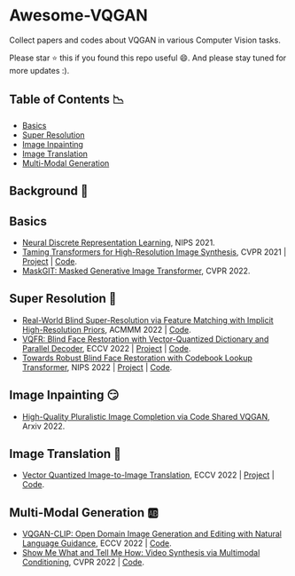 # Awesome-VQGAN
Collect papers and codes about VQGAN in various Computer Vision tasks.

Please star :star: this if you found this repo useful :smile:. And please stay tuned for more updates :).

## Table of Contents :chart_with_downwards_trend:
- [Basics](#basics)
- [Super Resolution](#super-resolution)
- [Image Inpainting](#image-inpainting)
- [Image Translation](#image-translation)
- [Multi-Modal Generation](#multi-modal-generation)

## Background :book:

## Basics
- [Neural Discrete Representation Learning](https://proceedings.neurips.cc/paper/2017/hash/7a98af17e63a0ac09ce2e96d03992fbc-Abstract.html), NIPS 2021.
- [Taming Transformers for High-Resolution Image Synthesis](http://arxiv.org/abs/2012.09841), CVPR 2021 | [Project](https://compvis.github.io/taming-transformers/) | [Code](https://github.com/CompVis/taming-transformers).
- [MaskGIT: Masked Generative Image Transformer](https://arxiv.org/abs/2202.04200v1), CVPR 2022.


## Super Resolution :clown_face:
- [Real-World Blind Super-Resolution via Feature Matching with Implicit High-Resolution Priors](http://arxiv.org/abs/2202.13142), ACMMM 2022 | [Code](https://github.com/chaofengc/FeMaSR).
- [VQFR: Blind Face Restoration with Vector-Quantized Dictionary and Parallel Decoder](http://arxiv.org/abs/2205.06803), ECCV 2022 | [Project](https://ycgu.site/projects/vqfr) | [Code](https://github.com/TencentARC/VQFR).
- [Towards Robust Blind Face Restoration with Codebook Lookup Transformer](http://arxiv.org/abs/2206.11253), NIPS 2022 | [Project](https://shangchenzhou.com/projects/CodeFormer) | [Code](https://github.com/sczhou/CodeFormer).

## Image Inpainting :smirk:
- [High-Quality Pluralistic Image Completion via Code Shared VQGAN](http://arxiv.org/abs/2204.01931), Arxiv 2022.

## Image Translation :twisted_rightwards_arrows:
- [Vector Quantized Image-to-Image Translation](http://arxiv.org/abs/2207.13286), ECCV 2022 | [Project](https://cyj407.github.io/VQ-I2I/) | [Code](https://github.com/cyj407/VQ-I2I).
## Multi-Modal Generation :ab:
- [VQGAN-CLIP: Open Domain Image Generation and Editing with Natural Language Guidance](http://arxiv.org/abs/2204.08583), ECCV 2022 | [Code](https://github.com/EleutherAI/vqgan-clip).
- [Show Me What and Tell Me How: Video Synthesis via Multimodal Conditioning](http://arxiv.org/abs/2203.02573), CVPR 2022 | [Code](https://github.com/snap-research/MMVID).